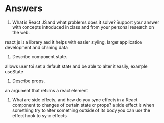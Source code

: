 # Answers

1. What is React JS and what problems does it solve? Support your answer with concepts introduced in class and from your personal research on the web.

react js is a library and it helps with easier styling, larger application development and chaning data

1. Describe component state.

allows user toi set a default state and be able to alter it easily, example useState

1. Describe props.

an argument that returns a react element

1. What are side effects, and how do you sync effects in a React component to changes of certain state or props?
   a side effect is when something try to alter something outside of its body
   you can use the effect hook to sync effects
